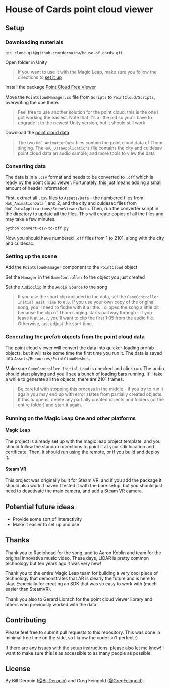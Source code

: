 # House of Cards point cloud viewer

## Setup

### Downloading materials

`git clone git@github.com:derouinw/house-of-cards.git`

Open folder in Unity

> If you want to use it with the Magic Leap, make sure you follow the directions to [set it up](https://creator.magicleap.com/learn/guides/hardware-developer-quick-start)

Install the package [Point Cloud Free Viewer](https://assetstore.unity.com/packages/tools/utilities/point-cloud-free-viewer-19811)

Move the `PointCloudManager.cs` file from `Scripts` to `PointCloud/Scripts`, overwriting the one there.

> Feel free to use another solution for the point cloud, this is the one I got working the easiest. Note that it's a little old so you'll have to upgrade it to the newest Unity version, but it should still work

Download the [point cloud data](https://github.com/dataarts/radiohead)

> The two `HoC_AnimationData` files contain the point cloud data of Thom singing. The `HoC_DataApplications` file contains the city and culdesav point cloud data an audio sample, and more tools to view the data

### Converting data

The data is in a `.csv` format and needs to be converted to `.off` which is ready by the point cloud viewer. Fortunately, this just means adding a small amount of header information.

First, extract all `.csv` files to `Assets/Data` - the numbered files from `HoC_AnimationData` 1 and 2, and the city and culdesac files from `HoC_DataApplications/SceneViewer/Data`. Then, run the converter script in the directory to update all the files. This will create copies of all the files and may take a few minutes.

`python convert-csv-to-off.py`

Now, you should have numbered `.off` files from 1 to 2101, along with the city and culdesac.

### Setting up the scene

Add the `PointCloudManager` component to the `PointCloud` object

Set the `Manager` in the `GameController` to the object you just created

Set the `AudioClip` in the `Audio Source` to the song

> If you use the short clip included in the data, set the `GameController` `Initial Wait Time` to `0.0`. If you use your own copy of the original song, you'll need to fiddle with it a little. I clipped the song a little bit because the clip of Thom singing starts partway through - if you leave it at `14.7`, you'll want to clip the first 1:05 from the audio file. Otherwise, just adjust the start time.

### Generating the prefab objects from the point cloud data

The point cloud viewer will convert the data into quicker-loading prefab objects, but it will take some time the first time you run it. The data is saved into `Assets/Resources/PointCloudMeshes`.

Make sure `GameController Initial Load` is checked and click run. The audio should start playing and you'll see a bunch of loading bars running. It'll take a while to generate all the objects, there are 2101 frames.

> Be careful with stopping this process in the middle - if you try to run it again you may end up with error states from partially created objects. If this happens, delete any partially created objects and folders (or the entire folder) and start it again.

### Running on the Magic Leap One and other platforms

#### Magic Leap

The project is already set up with the magic leap project template, and you should follow the standard directions to point it at your sdk location and certificate. Then, it should run using the remote, or if you build and deploy it.

#### Steam VR

This project was originally built for Steam VR, and if you add the package it should also work. I haven't tested it with the bare setup, but you should just need to deactivate the main camera, and add a Steam VR camera.

## Potential future ideas

- Provide some sort of interactivity
- Make it easier to set up and use

## Thanks

Thank you to Radiohead for the song, and to Aaron Koblin and team for the original innovative music video. These days, LIDAR is pretty common technology but ten years ago it was very new!

Thank you to the entire Magic Leap team for building a very cool piece of technology that demonstrates that AR is clearly the future and is here to stay. Especially for creating an SDK that was so easy to work with (much easier than SteamVR).

Thank you also to Gerard Llorach for the point cloud viewer library and others who previously worked with the data.

## Contributing

Please feel free to submit pull requests to this repository. This was done in minimal free time on the side, so I know the code isn't perfect :)

If there are any issues with the setup instructions, please also let me know! I want to make sure this is as accessible to as many people as possible.

## License

By Bill Derouin ([@BillDerouin](https://twitter.com/BillDerouin)) and Greg Feingold ([@GregFeingold](https://twitter.com/GregFeingold)).